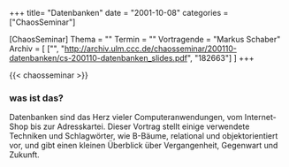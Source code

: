 +++
title= "Datenbanken"
date = "2001-10-08"
categories = ["ChaosSeminar"]

[ChaosSeminar]
Thema = ""
Termin = ""
Vortragende = "Markus Schaber"
Archiv = [
	["", "http://archiv.ulm.ccc.de/chaosseminar/200110-datenbanken/cs-200110-datenbanken_slides.pdf", "182663"]
	]
+++

{{< chaosseminar >}}

### was ist das?

Datenbanken sind das Herz vieler Computeranwendungen, vom Internet-Shop bis zur Adresskartei. Dieser Vortrag stellt einige verwendete Techniken und Schlagwörter, wie B-Bäume, relational und objektorientiert vor, und gibt einen kleinen Überblick über Vergangenheit, Gegenwart und Zukunft.

